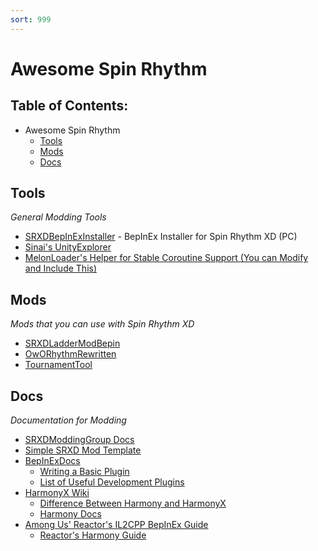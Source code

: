 ```yaml
---
sort: 999
---
```

# Awesome Spin Rhythm

## Table of Contents:

- Awesome Spin Rhythm
  - [Tools](#tools)
  - [Mods](#mods)
  - [Docs](#docs)

## Tools

*General Modding Tools*

- [SRXDBepInExInstaller](https://github.com/SRXDModdingGroup/SRXDBepInExInstaller) - BepInEx Installer for Spin Rhythm XD (PC)
- [Sinai's UnityExplorer](https://github.com/sinai-dev/UnityExplorer)
- [MelonLoader's Helper for Stable Coroutine Support (You can Modify and Include This)](https://raw.githubusercontent.com/LavaGang/MelonLoader/alpha-development/SM_Il2Cpp/Coroutines.cs)

## Mods

*Mods that you can use with Spin Rhythm XD*

- [SRXDLadderModBepin](spin-board.herokuapp.com/)
- [OwORhythmRewritten](https://github.com/SRXDModdingGroup/OwORhythmRewritten)
- [TournamentTool](https://github.com/SRXDModdingGroup/TournamentTool)

## Docs

*Documentation for Modding*

- [SRXDModdingGroup Docs](https://srxdmoddinggroup.github.io/)
- [Simple SRXD Mod Template](https://github.com/SRXDModdingGroup/SRXDModTemplete/)
- [BepInExDocs](https://bepinex.github.io/bepinex_docs/master/articles/index.html)
  - [Writing a Basic Plugin](https://bepinex.github.io/bepinex_docs/master/articles/dev_guide/plugin_tutorial/index.html)
  - [List of Useful Development Plugins](https://bepinex.github.io/bepinex_docs/master/articles/dev_guide/dev_tools.html)
- [HarmonyX Wiki](https://github.com/BepInEx/HarmonyX/wiki/Basic-usage)
  - [Difference Between Harmony and HarmonyX](https://github.com/BepInEx/HarmonyX/wiki/Difference-between-Harmony-and-HarmonyX)
  - [Harmony Docs](https://harmony.pardeike.net/)
- [Among Us' Reactor's IL2CPP BepInEx Guide](https://docs.reactor.gg/docs/basic/bepinex_guide)
  - [Reactor's Harmony Guide](https://docs.reactor.gg/docs/basic/harmony_guide)